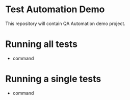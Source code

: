 # Test Automation Demo
This repository will contain QA Automation demo project.

# Running all tests
* command

# Running a single tests
* command
